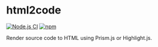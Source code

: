 # html2code

[![Node.js CI](https://github.com/f-koehler/code2html/actions/workflows/node.js.yml/badge.svg)](https://github.com/f-koehler/code2html/actions/workflows/node.js.yml)
[![npm](https://img.shields.io/npm/v/code2html)](https://www.npmjs.com/package/code2html)

Render source code to HTML using Prism.js or Highlight.js.
